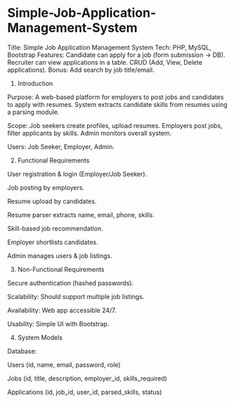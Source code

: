 # Simple-Job-Application-Management-System
Title: Simple Job Application Management System Tech: PHP, MySQL, Bootstrap  Features:  Candidate can apply for a job (form submission → DB).  Recruiter can view applications in a table.  CRUD (Add, View, Delete applications).  Bonus: Add search by job title/email.
1. Introduction

Purpose: A web-based platform for employers to post jobs and candidates to apply with resumes. System extracts candidate skills from resumes using a parsing module.

Scope: Job seekers create profiles, upload resumes. Employers post jobs, filter applicants by skills. Admin monitors overall system.

Users: Job Seeker, Employer, Admin.

2. Functional Requirements

User registration & login (Employer/Job Seeker).

Job posting by employers.

Resume upload by candidates.

Resume parser extracts name, email, phone, skills.

Skill-based job recommendation.

Employer shortlists candidates.

Admin manages users & job listings.

3. Non-Functional Requirements

Secure authentication (hashed passwords).

Scalability: Should support multiple job listings.

Availability: Web app accessible 24/7.

Usability: Simple UI with Bootstrap.

4. System Models

Database:

Users (id, name, email, password, role)

Jobs (id, title, description, employer_id, skills_required)

Applications (id, job_id, user_id, parsed_skills, status)
